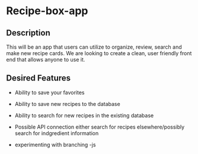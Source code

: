 # Recipe-box-app

## Description
This will be an app that users can utilize to organize, review, search and make new recipe cards. We are looking to create a clean, user friendly front end that allows anyone to use it. 

## Desired Features
* Ability to save your favorites
* Ability to save new recipes to the database
* Ability to search for new recipes in the existing database
* Possible API connection either search for recipes elsewhere/possibly search for indgredient information




* experimenting with branching -js

